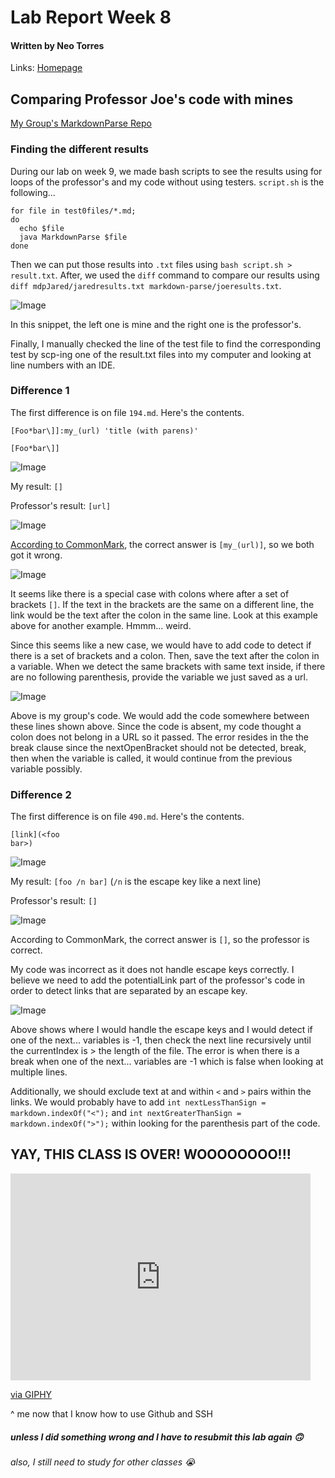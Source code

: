 # **Lab Report Week 8**
#### Written by Neo Torres

Links:
[Homepage](https://nickpizzablock.github.io/cse15l-lab-reports/)

## Comparing Professor Joe's code with mines

[My Group's MarkdownParse Repo](https://github.com/JaredJose/markdown-parse)

### Finding the different results
During our lab on week 9, we made bash scripts to see the results using for loops of the professor's and my code without using testers. `script.sh` is the following...

````
for file in test0files/*.md;
do
  echo $file
  java MarkdownParse $file
done
````

Then we can put those results into `.txt` files using `bash script.sh > result.txt`. After, we used the `diff` command to compare our results using `diff mdpJared/jaredresults.txt markdown-parse/joeresults.txt`.

![Image](lrw10img/mdpDiffOutput.jpg)

In this snippet, the left one is mine and the right one is the professor's.

Finally, I manually checked the line of the test file to find the corresponding test by scp-ing one of the result.txt files into my computer and looking at line numbers with an IDE.

### Difference 1
The first difference is on file `194.md`. Here's the contents.

````
[Foo*bar\]]:my_(url) 'title (with parens)'

[Foo*bar\]]

````
![Image](lrw10img/mpdfileDiff1.jpg)

My result: `[]`

Professor's result: `[url]`

![Image](lrw10img/mpdfile194result.jpg)

[According to CommonMark](https://spec.commonmark.org/dingus/), the correct answer is `[my_(url)]`, so we both got it wrong.

![Image](lrw10img/mpdfile194resultpart1.jpg)

It seems like there is a special case with colons where after a set of brackets `[]`. If the text in the brackets are the same on a different line, the link would be the text after the colon in the same line. Look at this example above for another example. Hmmm... weird.

Since this seems like a new case, we would have to add code to detect if there is a set of brackets and a colon. Then, save the text after the colon in a variable. When we detect the same brackets with same text inside, if there are no following parenthesis, provide the variable we just saved as a url.

![Image](lrw10img/lrw10error1.1.jpg)

Above is my group's code. We would add the code somewhere between these lines shown above. Since the code is absent, my code thought a colon does not belong in a URL so it passed. The error resides in the the break clause since the nextOpenBracket should not be detected, break, then when the variable is called, it would continue from the previous variable possibly.


### Difference 2

The first difference is on file `490.md`. Here's the contents.

````
[link](<foo
bar>)

````
![Image](lrw10img/mpdfileDiff2.jpg)

My result: `[foo /n bar]` (`/n` is the escape key like a next line)

Professor's result: `[]`

![Image](lrw10img/mpdfile490result.jpg)

According to CommonMark, the correct answer is `[]`, so the professor is correct.

My code was incorrect as it does not handle escape keys correctly. I believe we need to add the potentialLink part of the professor's code in order to detect links that are separated by an escape key.

![Image](lrw10img/lrw10error2.jpg)

Above shows where I would handle the escape keys and I would detect if one of the next... variables is -1, then check the next line recursively until the currentIndex is > the length of the file. The error is when there is a break when one of the next... variables are -1 which is false when looking at multiple lines.

Additionally, we should exclude text at and within `<` and  `>` pairs within the links. We would probably have to add `int nextLessThanSign = markdown.indexOf("<");` and `int nextGreaterThanSign = markdown.indexOf(">");` within looking for the parenthesis part of the code.

## <b> YAY, THIS CLASS IS OVER! WOOOOOOOO!!! </b>

<iframe src="https://giphy.com/embed/dNgK7Ws7y176U" width="480" height="331" frameBorder="0" class="giphy-embed" allowFullScreen></iframe><p><a href="https://giphy.com/gifs/homework-dNgK7Ws7y176U">via GIPHY</a></p>

^ me now that I know how to use Github and SSH

##### unless I did something wrong and I have to resubmit this lab again 🙃

###### also, I still need to study for other classes 😭 